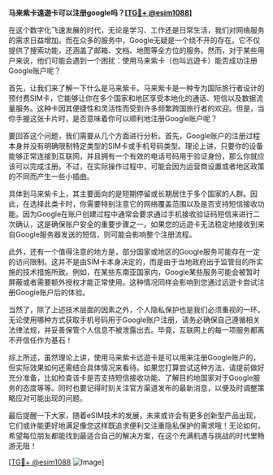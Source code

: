 **马来紫卡遠遊卡可以注册google吗？[[TG💪+ @esim1088](https://t.me/s/esim1088)]**

在这个数字化飞速发展的时代，无论是学习、工作还是日常生活，我们对网络服务的需求日益增加。而在众多的服务中，Google无疑是一个绕不开的存在。它不仅提供了搜索功能，还涵盖了邮箱、文档、地图等全方位的服务。然而，对于某些用户来说，他们可能会遇到一个困扰：使用马来紫卡（也叫远遊卡）能否成功注册Google账户呢？

首先，让我们来了解一下什么是马来紫卡。马来紫卡是一种专为国际旅行者设计的预付费SIM卡，它能够让你在多个国家和地区享受本地化的通话、短信以及数据流量服务。这种卡因其便捷性和灵活性而受到许多频繁跨国旅行者的欢迎。但是，当你手握这张卡片时，是否意味着你可以顺利地注册Google账户呢？

要回答这个问题，我们需要从几个方面进行分析。首先，Google账户的注册过程本身并没有明确限制特定类型的SIM卡或手机号码类型。理论上讲，只要你的设备能够正常连接到互联网，并且拥有一个有效的电话号码用于验证身份，那么你就应该可以完成注册。不过，在实际操作过程中，可能会因为运营商设置或者地区政策的不同而产生一些小插曲。

具体到马来紫卡上，其主要面向的是短期停留或长期居住于多个国家的人群。因此，在选择此类卡时，你需要特别注意它的网络覆盖范围以及是否支持短信接收功能。因为Google在账户创建过程中通常会要求通过手机接收验证码短信来进行二次确认，这是确保账户安全的重要步骤之一。如果您的远遊卡无法稳定地接收到来自Google服务器发送的短信，则可能会影响整个注册流程。

此外，还有一个值得注意的地方是，部分国家或地区的Google服务可能存在一定的访问限制。这并不是由SIM卡本身决定的，而是由于当地政府出于监管目的所实施的技术措施所致。例如，在某些东南亚国家内，Google某些服务可能会被暂时屏蔽或者需要额外授权才能正常使用。这种情况同样会影响到您通过远遊卡尝试注册Google账户后的体验。

当然了，除了上述技术层面的因素之外，个人隐私保护也是我们必须重视的一环。无论使用哪种方式获取手机号码用于Google账户注册，请务必确保自己遵循相关法律法规，并妥善保管个人信息不被泄露出去。毕竟，互联网上的每一项服务都离不开信任作为基石！

综上所述，虽然理论上讲，使用马来紫卡远遊卡是可以用来注册Google账户的，但实际效果如何还需结合具体情况来看待。如果您打算尝试这种方法，请提前做好充分准备，比如检查该卡是否支持短信接收功能、了解目的地国家对于Google服务的态度等等。同时也要记得时刻关注官方渠道发布的最新消息，以便及时调整策略应对可能出现的问题。

最后提醒一下大家，随着eSIM技术的发展，未来或许会有更多创新型产品出现，它们或许能更好地满足像您这样既追求便利又注重隐私保护的需求哦！无论如何，希望每位朋友都能找到最适合自己的解决方案，在这个充满机遇与挑战的时代里畅游无阻！

[[TG💪+ @esim1088](https://t.me/s/esim1088) ![Image](https://i.postimg.cc/4NQfJmqS/Snipaste-2025-05-13-00-14-12.png)]